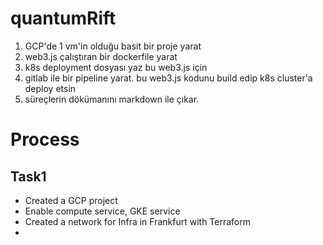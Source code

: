 # quantumRift

1. GCP'de 1 vm'in olduğu basit bir proje yarat
2. web3.js çalıştıran bir dockerfile yarat
3. k8s deployment dosyası yaz bu web3.js için
4. gitlab ile bir pipeline yarat. bu web3.js kodunu build edip k8s cluster'a deploy etsin
5. süreçlerin dökümanını markdown ile çıkar.


# Process 
## Task1
- Created a GCP project
- Enable compute service, GKE service 
- Created a network for Infra in Frankfurt with Terraform 
- 




